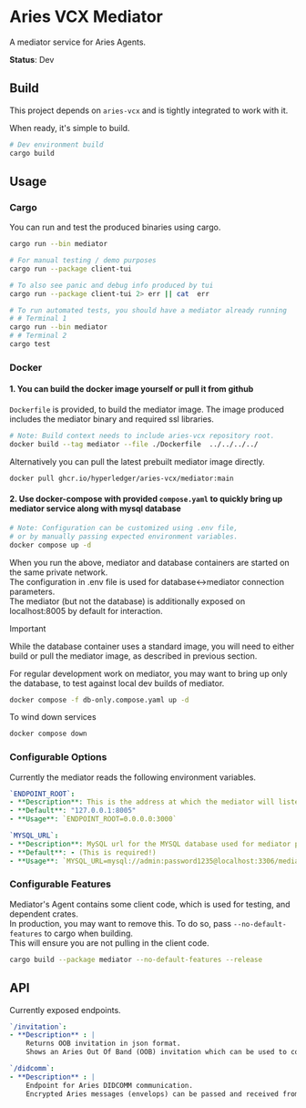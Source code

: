 # Aries VCX Mediator

A mediator service for Aries Agents.

**Status**: Dev

## Build

This project depends on `aries-vcx` and is tightly integrated to work with it.

When ready, it's simple to build.

```bash
# Dev environment build
cargo build
```

## Usage

### Cargo

You can run and test the produced binaries using cargo.

```bash
cargo run --bin mediator
```

```bash
# For manual testing / demo purposes
cargo run --package client-tui

# To also see panic and debug info produced by tui
cargo run --package client-tui 2> err || cat  err
```

```bash
# To run automated tests, you should have a mediator already running
# # Terminal 1
cargo run --bin mediator
# # Terminal 2
cargo test 
```

### Docker

#### 1. You can build the docker image yourself or pull it from github

`Dockerfile` is provided, to build the mediator image.
The image produced includes the mediator binary and required ssl libraries.

```bash
# Note: Build context needs to include aries-vcx repository root. 
docker build --tag mediator --file ./Dockerfile  ../../../../
```

Alternatively you can pull the latest prebuilt mediator image directly.

```bash
docker pull ghcr.io/hyperledger/aries-vcx/mediator:main
```

#### 2. Use docker-compose with provided `compose.yaml` to quickly bring up mediator service along with mysql database

```bash
# Note: Configuration can be customized using .env file, 
# or by manually passing expected environment variables.
docker compose up -d
```

When you run the above, mediator and database containers are started on the same private network.  
The configuration in .env file is used for database<->mediator connection parameters.  
The mediator (but not the database) is additionally exposed on localhost:8005 by default for interaction.

> [!IMPORTANT]  
> While the database container uses a standard image, you will need to either build or pull the mediator image,
> as described in previous section.

For regular development work on mediator, you may want to bring up only the database,
to test against local dev builds of mediator.

```bash
docker compose -f db-only.compose.yaml up -d
```

To wind down services

```bash
docker compose down
```

### Configurable Options

Currently the mediator reads the following environment variables.

```yaml
`ENDPOINT_ROOT`: 
- **Description**: This is the address at which the mediator will listen for connections.
- **Default**: "127.0.0.1:8005"
- **Usage**: `ENDPOINT_ROOT=0.0.0.0:3000`

`MYSQL_URL`: 
- **Description**: MySQL url for the MYSQL database used for mediator persistence. 
- **Default**: - (This is required!)
- **Usage**: `MYSQL_URL=mysql://admin:password1235@localhost:3306/mediator-persistence.db`
```

### Configurable Features

Mediator's Agent contains some client code, which is used for testing, and dependent crates.  
In production, you may want to remove this. To do so, pass `--no-default-features` to cargo when building.  
This will ensure you are not pulling in the client code.  

```bash
cargo build --package mediator --no-default-features --release
```

## API

Currently exposed endpoints.

```yaml
`/invitation`:
- **Description** : |
    Returns OOB invitation in json format.
    Shows an Aries Out Of Band (OOB) invitation which can be used to connect to the mediator using a conformant Aries Agent.
```

```yaml
`/didcomm`:
- **Description** : | 
    Endpoint for Aries DIDCOMM communication. 
    Encrypted Aries messages (envelops) can be passed and received from this endpoint in json serialized format.
```
